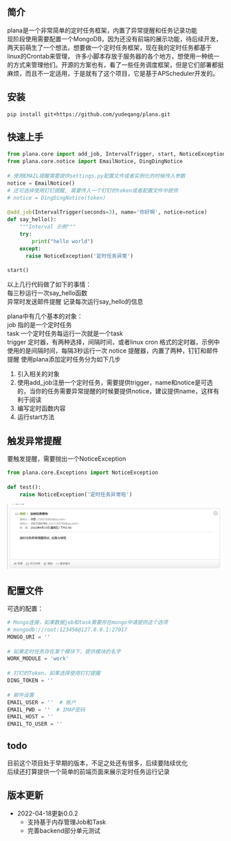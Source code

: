 ## 简介
plana是一个非常简单的定时任务框架，内置了异常提醒和任务记录功能 \
现阶段使用需要配置一个MongoDB，因为还没有前端的展示功能，待后续开发，两天前萌生了一个想法，想要做一个定时任务框架，现在我的定时任务都基于linux的Crontab来管理，
许多小脚本存放于服务器的各个地方，想使用一种统一的方式来管理他们。开源的方案也有，看了一些任务调度框架，但是它们部署都挺麻烦，而且不一定适用，于是就有了这个项目，它是基于APScheduler开发的。

## 安装
```
pip install git+https://github.com/yudeqang/plana.git
```

## 快速上手
```python
from plana.core import add_job, IntervalTrigger, start, NoticeException
from plana.core.notice import EmailNotice, DingDingNotice

# 使用EMAIL提醒需要提供settings.py配置文件或者实例化的时候传入参数
notice = EmailNotice()
# 还可选择使用钉钉提醒, 需要传入一个钉钉的token或者配置文件中提供
# notice = DingDingNotice(token)

@add_job(IntervalTrigger(seconds=3), name='你好啊', notice=notice)
def say_hello():
    """Interval 示例"""
    try:
        print("hello world")
    except:
      raise NoticeException('定时任务异常')

start()
```
以上几行代码做了如下的事情：  
每三秒运行一次say_hello函数  
异常时发送邮件提醒
记录每次运行say_hello的信息

plana中有几个基本的对象：  
job 指的是一个定时任务  
task 一个定时任务每运行一次就是一个task  
trigger 定时器，有两种选择，间隔时间，或者linux cron 格式的定时器，示例中使用的是间隔时间，每隔3秒运行一次
notice 提醒器，内置了两种，钉钉和邮件提醒
使用plana添加定时任务分为如下几步
1. 引入相关的对象
2. 使用add_job注册一个定时任务，需要提供trigger，name和notice是可选的，当你的任务需要异常提醒的时候要提供notice，建议提供name，这样有利于阅读
3. 编写定时函数内容
4. 运行start方法

## 触发异常提醒
要触发提醒，需要抛出一个NoticeException
```python
from plana.core.Exceptions import NoticeException

def test():
    raise NoticeException('定时任务异常啦')
```

![](./static/emailnotice.jpg)

## 配置文件
可选的配置：
```python
# Mongo连接，如果数据job和task需要存在mongo中请提供这个选项
# mongodb://root:123456@127.0.0.1:27017
MONGO_URI = ''

# 如果定时任务存在某个模块下，提供模块的名字
WORK_MODULE = 'work'

# 钉钉的Token，如果选择使用钉钉提醒
DING_TOKEN = ''

# 邮件设置
EMAIL_USER = ''  # 账户
EMAIL_PWD = ''  # IMAP密码
EMAIL_HOST = ''
EMAIL_TO_USER = ''
```

## todo
目前这个项目处于早期的版本，不足之处还有很多，后续要陆续优化 \
后续还打算提供一个简单的前端页面来展示定时任务运行记录


## 版本更新
- 2022-04-18更新0.0.2
  - 支持基于内存管理Job和Task
  - 完善backend部分单元测试
